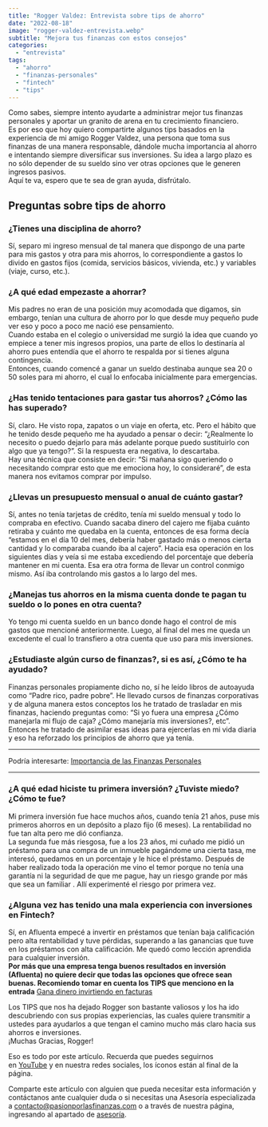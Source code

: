 ```yaml
---
title: "Rogger Valdez: Entrevista sobre tips de ahorro"
date: "2022-08-18"
image: "rogger-valdez-entrevista.webp"
subtitle: "Mejora tus finanzas con estos consejos"
categories: 
  - "entrevista"
tags: 
  - "ahorro"
  - "finanzas-personales"
  - "fintech"
  - "tips"
---
```


Como sabes, siempre intento ayudarte a administrar mejor tus finanzas personales y aportar un granito de arena en tu crecimiento financiero.  
Es por eso que hoy quiero compartirte algunos tips basados en la experiencia de mi amigo Rogger Valdez, una persona que toma sus finanzas de una manera responsable, dándole mucha importancia al ahorro e intentando siempre diversificar sus inversiones. Su idea a largo plazo es no sólo depender de su sueldo sino ver otras opciones que le generen ingresos pasivos.  
Aquí te va, espero que te sea de gran ayuda, disfrútalo.

## Preguntas sobre tips de ahorro

### ¿Tienes una disciplina de ahorro?

Sí, separo mi ingreso mensual de tal manera que dispongo de una parte para mis gastos y otra para mis ahorros, lo correspondiente a gastos lo divido en gastos fijos (comida, servicios básicos, vivienda, etc.) y variables (viaje, curso, etc.).

### ¿A qué edad empezaste a ahorrar?

Mis padres no eran de una posición muy acomodada que digamos, sin embargo, tenían una cultura de ahorro por lo que desde muy pequeño pude ver eso y poco a poco me nació ese pensamiento.  
Cuando estaba en el colegio o universidad me surgió la idea que cuando yo empiece a tener mis ingresos propios, una parte de ellos lo destinaría al ahorro pues entendía que el ahorro te respalda por si tienes alguna contingencia.  
Entonces, cuando comencé a ganar un sueldo destinaba aunque sea 20 o 50 soles para mi ahorro, el cual lo enfocaba inicialmente para emergencias.

### ¿Has tenido tentaciones para gastar tus ahorros? ¿Cómo las has superado?

Sí, claro. He visto ropa, zapatos o un viaje en oferta, etc. Pero el hábito que he tenido desde pequeño me ha ayudado a pensar o decir: “¿Realmente lo necesito o puedo dejarlo para más adelante porque puedo sustituirlo con algo que ya tengo?”. Si la respuesta era negativa, lo descartaba.  
Hay una técnica que consiste en decir: “Si mañana sigo queriendo o necesitando comprar esto que me emociona hoy, lo consideraré”, de esta manera nos evitamos comprar por impulso.

### ¿Llevas un presupuesto mensual o anual de cuánto gastar?

Sí, antes no tenía tarjetas de crédito, tenía mi sueldo mensual y todo lo compraba en efectivo. Cuando sacaba dinero del cajero me fijaba cuánto retiraba y cuánto me quedaba en la cuenta, entonces de esa forma decía “estamos en el día 10 del mes, debería haber gastado más o menos cierta cantidad y lo comparaba cuando iba al cajero”. Hacia esa operación en los siguientes días y veía si me estaba excediendo del porcentaje que debería mantener en mi cuenta. Esa era otra forma de llevar un control conmigo mismo. Así iba controlando mis gastos a lo largo del mes.

### ¿Manejas tus ahorros en la misma cuenta donde te pagan tu sueldo o lo pones en otra cuenta?

Yo tengo mi cuenta sueldo en un banco donde hago el control de mis gastos que mencioné anteriormente. Luego, al final del mes me queda un excedente el cual lo transfiero a otra cuenta que uso para mis inversiones.

### ¿Estudiaste algún curso de finanzas?, si es así, ¿Cómo te ha ayudado?

Finanzas personales propiamente dicho no, sí he leído libros de autoayuda como “Padre rico, padre pobre”. He llevado cursos de finanzas corporativas y de alguna manera estos conceptos los he tratado de trasladar en mis finanzas, haciendo preguntas como: “Si yo fuera una empresa ¿Cómo manejarla mi flujo de caja? ¿Cómo manejaría mis inversiones?, etc”.  
Entonces he tratado de asimilar esas ideas para ejercerlas en mi vida diaria y eso ha reforzado los principios de ahorro que ya tenía.

* * *

Podría interesarte: [Importancia de las Finanzas Personales](https://pasionporlasfinanzas.tvalverde.tech/posts/importancia-de-las-finanzas-personales/)

* * *

### ¿A qué edad hiciste tu primera inversión? ¿Tuviste miedo? ¿Cómo te fue?

Mi primera inversión fue hace muchos años, cuando tenía 21 años, puse mis primeros ahorros en un depósito a plazo fijo (6 meses). La rentabilidad no fue tan alta pero me dió confianza.  
La segunda fue más riesgosa, fue a los 23 años, mi cuñado me pidió un préstamo para una compra de un inmueble pagándome una cierta tasa, me interesó, quedamos en un porcentaje y le hice el préstamo. Después de haber realizado toda la operación me vino el temor porque no tenía una garantía ni la seguridad de que me pague, hay un riesgo grande por más que sea un familiar . Allí experimenté el riesgo por primera vez.

### ¿Alguna vez has tenido una mala experiencia con inversiones en Fintech?

Sí, en Afluenta empecé a invertir en préstamos que tenían baja calificación pero alta rentabilidad y tuve pérdidas, superando a las ganancias que tuve en los préstamos con alta calificación. Me quedó como lección aprendida para cualquier inversión.  
**Por más que una empresa tenga buenos resultados en inversión (Afluenta) no quiere decir que todas las opciones que ofrece sean buenas. Recomiendo tomar en cuenta los TIPS que menciono en la entrada** [Gana dinero invirtiendo en facturas](https://pasionporlasfinanzas.tvalverde.tech/posts/gana-dinero-invirtiendo-en-facturas/)

Los TIPS que nos ha dejado Rogger son bastante valiosos y los ha ido descubriendo con sus propias experiencias, las cuales quiere transmitir a ustedes para ayudarlos a que tengan el camino mucho más claro hacia sus ahorros e inversiones.  
¡Muchas Gracias, Rogger!

Eso es todo por este artículo. Recuerda que puedes seguirnos en [YouTube](https://www.youtube.com/@PasionporlasFinanzas) y en nuestra redes sociales, los íconos están al final de la página.

Comparte este artículo con alguien que pueda necesitar esta información y contáctanos ante cualquier duda o si necesitas una Asesoría especializada a [contacto@pasionporlasfinanzas.com](mailto:contacto@pasionporlasfinanzas.com) o a través de nuestra página, ingresando al apartado de [asesoría](https://asesoria.pasionporlasfinanzas.com).
